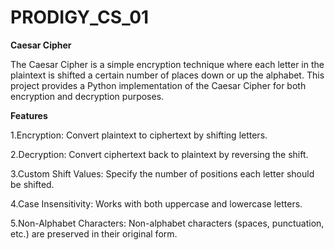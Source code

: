 # PRODIGY_CS_01
**Caesar Cipher**

The Caesar Cipher is a simple encryption technique where each letter in the plaintext is shifted a certain number of places down or up the alphabet. This project provides a Python implementation of the Caesar Cipher for both encryption and decryption purposes.

**Features**

1.Encryption: Convert plaintext to ciphertext by shifting letters.

2.Decryption: Convert ciphertext back to plaintext by reversing the shift.

3.Custom Shift Values: Specify the number of positions each letter should be shifted.

4.Case Insensitivity: Works with both uppercase and lowercase letters.

5.Non-Alphabet Characters: Non-alphabet characters (spaces, punctuation, etc.) are preserved in their original form.
